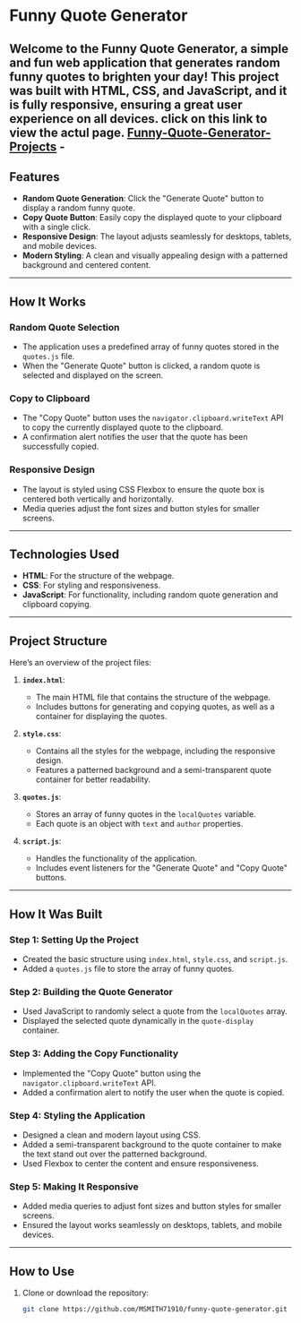 # **Funny Quote Generator**

Welcome to the **Funny Quote Generator**, a simple and fun web application that generates random funny quotes to brighten your day! This project was built with **HTML**, **CSS**, and **JavaScript**, and it is fully responsive, ensuring a great user experience on all devices.
click on this link to view the actul page.  [Funny-Quote-Generator-Projects]() - 
---

## **Features**
- **Random Quote Generation**: Click the "Generate Quote" button to display a random funny quote.
- **Copy Quote Button**: Easily copy the displayed quote to your clipboard with a single click.
- **Responsive Design**: The layout adjusts seamlessly for desktops, tablets, and mobile devices.
- **Modern Styling**: A clean and visually appealing design with a patterned background and centered content.

---

## **How It Works**
### **Random Quote Selection**
- The application uses a predefined array of funny quotes stored in the `quotes.js` file.
- When the "Generate Quote" button is clicked, a random quote is selected and displayed on the screen.

### **Copy to Clipboard**
- The "Copy Quote" button uses the `navigator.clipboard.writeText` API to copy the currently displayed quote to the clipboard.
- A confirmation alert notifies the user that the quote has been successfully copied.

### **Responsive Design**
- The layout is styled using CSS Flexbox to ensure the quote box is centered both vertically and horizontally.
- Media queries adjust the font sizes and button styles for smaller screens.

---

## **Technologies Used**
- **HTML**: For the structure of the webpage.
- **CSS**: For styling and responsiveness.
- **JavaScript**: For functionality, including random quote generation and clipboard copying.

---

## **Project Structure**
Here’s an overview of the project files:

1. **`index.html`**:
   - The main HTML file that contains the structure of the webpage.
   - Includes buttons for generating and copying quotes, as well as a container for displaying the quotes.

2. **`style.css`**:
   - Contains all the styles for the webpage, including the responsive design.
   - Features a patterned background and a semi-transparent quote container for better readability.

3. **`quotes.js`**:
   - Stores an array of funny quotes in the `localQuotes` variable.
   - Each quote is an object with `text` and `author` properties.

4. **`script.js`**:
   - Handles the functionality of the application.
   - Includes event listeners for the "Generate Quote" and "Copy Quote" buttons.

---

## **How It Was Built**
### **Step 1: Setting Up the Project**
- Created the basic structure using `index.html`, `style.css`, and `script.js`.
- Added a `quotes.js` file to store the array of funny quotes.

### **Step 2: Building the Quote Generator**
- Used JavaScript to randomly select a quote from the `localQuotes` array.
- Displayed the selected quote dynamically in the `quote-display` container.

### **Step 3: Adding the Copy Functionality**
- Implemented the "Copy Quote" button using the `navigator.clipboard.writeText` API.
- Added a confirmation alert to notify the user when the quote is copied.

### **Step 4: Styling the Application**
- Designed a clean and modern layout using CSS.
- Added a semi-transparent background to the quote container to make the text stand out over the patterned background.
- Used Flexbox to center the content and ensure responsiveness.

### **Step 5: Making It Responsive**
- Added media queries to adjust font sizes and button styles for smaller screens.
- Ensured the layout works seamlessly on desktops, tablets, and mobile devices.

---

## **How to Use**
1. Clone or download the repository:
   ```bash
   git clone https://github.com/MSMITH71910/funny-quote-generator.git
